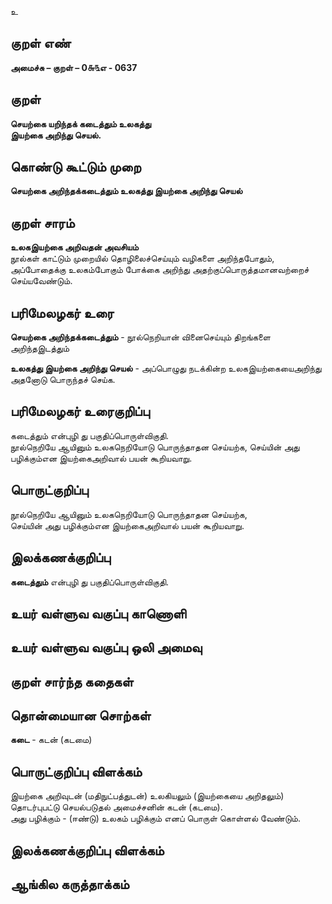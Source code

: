 உ

## குறள் எண் 

**அமைச்சு – குறள் – 0௬௩எ - 0637**  

## குறள் 

**செயற்கை யறிந்தக் கடைத்தும் உலகத்து  
இயற்கை அறிந்து செயல்.**  

## கொண்டு கூட்டும் முறை

**செயற்கை அறிந்தக்கடைத்தும் உலகத்து இயற்கை அறிந்து செயல்**

## குறள் சாரம் 

**உலகஇயற்கை அறிவதன் அவசியம்**  
நூல்கள் காட்டும் முறையில் தொழிலைச்செய்யும் வழிகளை அறிந்தபோதும்,  
அப்போதைக்கு உலகம்போகும் போக்கை அறிந்து அதற்குப்பொருத்தமானவற்றைச் செய்யவேண்டும்.  

## பரிமேலழகர் உரை

**செயற்கை அறிந்தக்கடைத்தும்** - நூல்நெறியான் வினைசெய்யும் திறங்களை அறிந்தஇடத்தும்  

**உலகத்து இயற்கை அறிந்து செயல்** - அப்பொழுது நடக்கின்ற உலகஇயற்கையைஅறிந்து அதனோடு பொருந்தச் செய்க. 

## பரிமேலழகர் உரைகுறிப்பு   

கடைத்தும் என்புழி து பகுதிப்பொருள்விகுதி.  
நூல்நெறியே ஆயினும் உலகநெறியோடு பொருந்தாதன செய்யற்க, செய்யின் அது பழிக்கும்என இயற்கைஅறிவால் பயன் கூறியவாறு.    

## பொருட்குறிப்பு 

நூல்நெறியே ஆயினும் உலகநெறியோடு பொருந்தாதன செய்யற்க,  
செய்யின் அது பழிக்கும்என இயற்கைஅறிவால் பயன் கூறியவாறு.  

## இலக்கணக்குறிப்பு  

**கடைத்தும்** என்புழி து பகுதிப்பொருள்விகுதி.   

## உயர் வள்ளுவ வகுப்பு காணொளி


## உயர் வள்ளுவ வகுப்பு ஒலி அமைவு 

 
## குறள் சார்ந்த கதைகள் 


## தொன்மையான சொற்கள்

**கடை** - கடன் (கடமை)  

## பொருட்குறிப்பு விளக்கம்

இயற்கை அறிவுடன் (மதிநுட்பத்துடன்) உலகியலும் (இயற்கையை அறிதலும்) தொடர்புபட்டு செயல்படுதல் அமைச்சனின் கடன் (கடமை).   
அது பழிக்கும் - (ஈண்டு) உலகம் பழிக்கும் எனப் பொருள் கொள்ளல் வேண்டும்.  

## இலக்கணக்குறிப்பு விளக்கம்


## ஆங்கில கருத்தாக்கம் 


